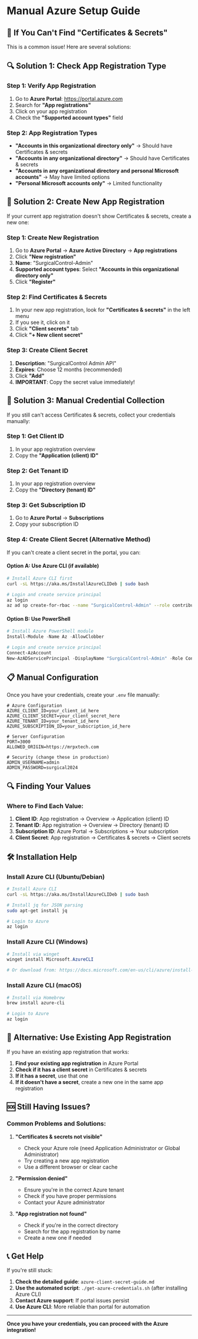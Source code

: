 # Manual Azure Setup Guide

## 🚨 If You Can't Find "Certificates & Secrets"

This is a common issue! Here are several solutions:

## 🔍 **Solution 1: Check App Registration Type**

### Step 1: Verify App Registration
1. Go to **Azure Portal**: https://portal.azure.com
2. Search for **"App registrations"**
3. Click on your app registration
4. Check the **"Supported account types"** field

### Step 2: App Registration Types
- **"Accounts in this organizational directory only"** → Should have Certificates & secrets
- **"Accounts in any organizational directory"** → Should have Certificates & secrets  
- **"Accounts in any organizational directory and personal Microsoft accounts"** → May have limited options
- **"Personal Microsoft accounts only"** → Limited functionality

## 🔧 **Solution 2: Create New App Registration**

If your current app registration doesn't show Certificates & secrets, create a new one:

### Step 1: Create New Registration
1. Go to **Azure Portal** → **Azure Active Directory** → **App registrations**
2. Click **"New registration"**
3. **Name**: "SurgicalControl-Admin"
4. **Supported account types**: Select **"Accounts in this organizational directory only"**
5. Click **"Register"**

### Step 2: Find Certificates & Secrets
1. In your new app registration, look for **"Certificates & secrets"** in the left menu
2. If you see it, click on it
3. Click **"Client secrets"** tab
4. Click **"+ New client secret"**

### Step 3: Create Client Secret
1. **Description**: "SurgicalControl Admin API"
2. **Expires**: Choose 12 months (recommended)
3. Click **"Add"**
4. **IMPORTANT**: Copy the secret value immediately!

## 🔑 **Solution 3: Manual Credential Collection**

If you still can't access Certificates & secrets, collect your credentials manually:

### Step 1: Get Client ID
1. In your app registration overview
2. Copy the **"Application (client) ID"**

### Step 2: Get Tenant ID
1. In your app registration overview
2. Copy the **"Directory (tenant) ID"**

### Step 3: Get Subscription ID
1. Go to **Azure Portal** → **Subscriptions**
2. Copy your subscription ID

### Step 4: Create Client Secret (Alternative Method)
If you can't create a client secret in the portal, you can:

#### Option A: Use Azure CLI (if available)
```bash
# Install Azure CLI first
curl -sL https://aka.ms/InstallAzureCLIDeb | sudo bash

# Login and create service principal
az login
az ad sp create-for-rbac --name "SurgicalControl-Admin" --role contributor --scopes /subscriptions/YOUR_SUBSCRIPTION_ID
```

#### Option B: Use PowerShell
```powershell
# Install Azure PowerShell module
Install-Module -Name Az -AllowClobber

# Login and create service principal
Connect-AzAccount
New-AzADServicePrincipal -DisplayName "SurgicalControl-Admin" -Role Contributor -Scope "/subscriptions/YOUR_SUBSCRIPTION_ID"
```

## 📋 **Manual Configuration**

Once you have your credentials, create your `.env` file manually:

```env
# Azure Configuration
AZURE_CLIENT_ID=your_client_id_here
AZURE_CLIENT_SECRET=your_client_secret_here
AZURE_TENANT_ID=your_tenant_id_here
AZURE_SUBSCRIPTION_ID=your_subscription_id_here

# Server Configuration
PORT=3000
ALLOWED_ORIGIN=https://mrpxtech.com

# Security (change these in production)
ADMIN_USERNAME=admin
ADMIN_PASSWORD=surgical2024
```

## 🔍 **Finding Your Values**

### Where to Find Each Value:

1. **Client ID**: App registration → Overview → Application (client) ID
2. **Tenant ID**: App registration → Overview → Directory (tenant) ID  
3. **Subscription ID**: Azure Portal → Subscriptions → Your subscription
4. **Client Secret**: App registration → Certificates & secrets → Client secrets

## 🛠️ **Installation Help**

### Install Azure CLI (Ubuntu/Debian)
```bash
# Install Azure CLI
curl -sL https://aka.ms/InstallAzureCLIDeb | sudo bash

# Install jq for JSON parsing
sudo apt-get install jq

# Login to Azure
az login
```

### Install Azure CLI (Windows)
```powershell
# Install via winget
winget install Microsoft.AzureCLI

# Or download from: https://docs.microsoft.com/en-us/cli/azure/install-azure-cli-windows
```

### Install Azure CLI (macOS)
```bash
# Install via Homebrew
brew install azure-cli

# Login to Azure
az login
```

## 🔧 **Alternative: Use Existing App Registration**

If you have an existing app registration that works:

1. **Find your existing app registration** in Azure Portal
2. **Check if it has a client secret** in Certificates & secrets
3. **If it has a secret**, use that one
4. **If it doesn't have a secret**, create a new one in the same app registration

## 🆘 **Still Having Issues?**

### Common Problems and Solutions:

1. **"Certificates & secrets not visible"**
   - Check your Azure role (need Application Administrator or Global Administrator)
   - Try creating a new app registration
   - Use a different browser or clear cache

2. **"Permission denied"**
   - Ensure you're in the correct Azure tenant
   - Check if you have proper permissions
   - Contact your Azure administrator

3. **"App registration not found"**
   - Check if you're in the correct directory
   - Search for the app registration by name
   - Create a new one if needed

## 📞 **Get Help**

If you're still stuck:

1. **Check the detailed guide**: `azure-client-secret-guide.md`
2. **Use the automated script**: `./get-azure-credentials.sh` (after installing Azure CLI)
3. **Contact Azure support**: If portal issues persist
4. **Use Azure CLI**: More reliable than portal for automation

---

**Once you have your credentials, you can proceed with the Azure integration!** 